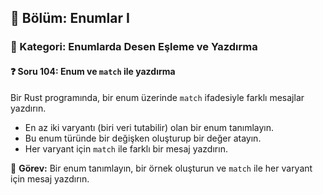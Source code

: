 ## 📘 Bölüm: Enumlar I  
### 🔹 Kategori: Enumlarda Desen Eşleme ve Yazdırma  
#### ❓ Soru 104: Enum ve `match` ile yazdırma

Bir Rust programında, bir enum üzerinde `match` ifadesiyle farklı mesajlar yazdırın.

- En az iki varyantı (biri veri tutabilir) olan bir enum tanımlayın.
- Bu enum türünde bir değişken oluşturup bir değer atayın.
- Her varyant için `match` ile farklı bir mesaj yazdırın.

🔧 **Görev:** Bir enum tanımlayın, bir örnek oluşturun ve `match` ile her varyant için mesaj yazdırın.
